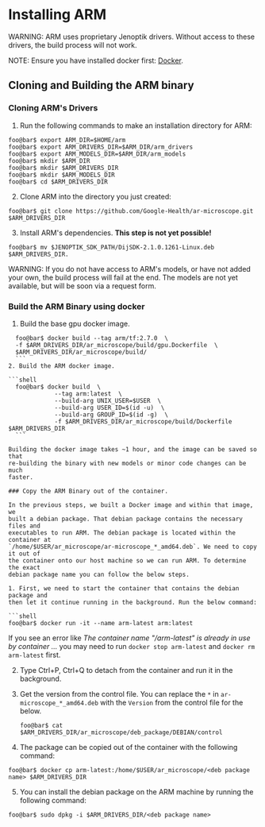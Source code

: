 # Installing ARM

WARNING: ARM uses proprietary Jenoptik drivers. Without access to these drivers,
the build process will not work.

NOTE: Ensure you have installed docker first:
[Docker](https://docs.docker.com/engine/install/).

## Cloning and Building the ARM binary

### Cloning ARM's Drivers

1. Run the following commands to make an installation directory for ARM:

  ```shell
  foo@bar$ export ARM_DIR=$HOME/arm
  foo@bar$ export ARM_DRIVERS_DIR=$ARM_DIR/arm_drivers
  foo@bar$ export ARM_MODELS_DIR=$ARM_DIR/arm_models
  foo@bar$ mkdir $ARM_DIR
  foo@bar$ mkdir $ARM_DRIVERS_DIR
  foo@bar$ mkdir $ARM_MODELS_DIR
  foo@bar$ cd $ARM_DRIVERS_DIR
  ```

2. Clone ARM into the directory you just created:

  ```shell
  foo@bar$ git clone https://github.com/Google-Health/ar-microscope.git $ARM_DRIVERS_DIR
  ```

3. Install ARM's dependencies. **This step is not yet possible!**

  ```shell
  foo@bar$ mv $JENOPTIK_SDK_PATH/DijSDK-2.1.0.1261-Linux.deb $ARM_DRIVERS_DIR.
  ```

WARNING: If you do not have access to ARM's models, or have not added your own,
the build process will fail at the end. The models are not yet available, but
will be soon via a request form.


### Build the ARM Binary using docker

1.  Build the base gpu docker image.

  ```shell
    foo@bar$ docker build --tag arm/tf:2.7.0  \
    -f $ARM_DRIVERS_DIR/ar_microscope/build/gpu.Dockerfile  \
    $ARM_DRIVERS_DIR/ar_microscope/build/
    ```
2. Build the ARM docker image.

  ```shell
    foo@bar$ docker build  \
               --tag arm:latest  \
               --build-arg UNIX_USER=$USER  \
               --build-arg USER_ID=$(id -u)  \
               --build-arg GROUP_ID=$(id -g)  \
               -f $ARM_DRIVERS_DIR/ar_microscope/build/Dockerfile $ARM_DRIVERS_DIR
    ```

Building the docker image takes ~1 hour, and the image can be saved so that
re-building the binary with new models or minor code changes can be much
faster.

### Copy the ARM Binary out of the container.

In the previous steps, we built a Docker image and within that image, we
built a debian package. That debian package contains the necessary files and
executables to run ARM. The debian package is located within the container at
`/home/$USER/ar_microscope/ar-microscope_*_amd64.deb`. We need to copy it out of
the container onto our host machine so we can run ARM. To determine the exact
debian package name you can follow the below steps.

1. First, we need to start the container that contains the debian package and
then let it continue running in the background. Run the below command:

  ```shell
  foo@bar$ docker run -it --name arm-latest arm:latest
  ```

If you see an error like *The container name "/arm-latest" is already in use by container ...*
you may need to run `docker stop arm-latest` and `docker rm arm-latest` first.

2. Type Ctrl+P, Ctrl+Q to detach from the container and run it in the background.

3. Get the version from the control file.  You can replace the `*` in
    `ar-microscope_*_amd64.deb` with the `Version` from the control file for
    the <deb package name> below.

    ```shell
    foo@bar$ cat $ARM_DRIVERS_DIR/ar_microscope/deb_package/DEBIAN/control
    ```

4. The package can be copied out of the container with the following command:

  ```shell
  foo@bar$ docker cp arm-latest:/home/$USER/ar_microscope/<deb package name> $ARM_DRIVERS_DIR
   ```

5. You can install the debian package on the ARM machine by running the
following command:

  ```shell
  foo@bar$ sudo dpkg -i $ARM_DRIVERS_DIR/<deb package name>
  ```
